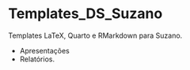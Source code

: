 # Templates_DS_Suzano
Templates LaTeX, Quarto e RMarkdown para Suzano.
- Apresentações
- Relatórios.
